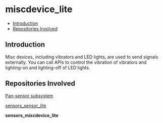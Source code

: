 # miscdevice\_lite<a name="EN-US_TOPIC_0000001130675747"></a>

-   [Introduction](#section203661231192714)
-   [Repositories Involved](#section539917374284)

## Introduction<a name="section203661231192714"></a>

Misc devices, including vibrators and LED lights, are used to send signals externally. You can call APIs to control the vibration of vibrators and lighting-on and lighting-off of LED lights.

## Repositories Involved<a name="section539917374284"></a>

[Pan-sensor subsystem](https://gitee.com/openharmony/docs/blob/master/en/readme/pan-sensor.md)

[sensors_sensor_lite](https://gitee.com/openharmony/sensors_sensor_lite/blob/master/README.md)

**sensors_miscdevice_lite**

